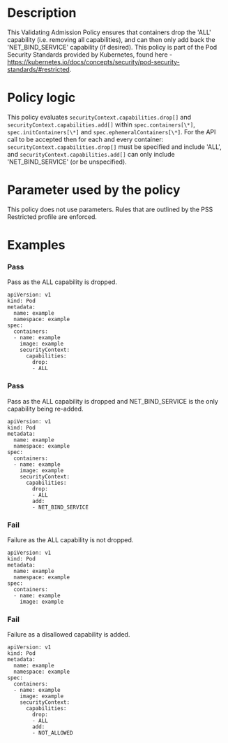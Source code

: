 # Description
This Validating Admission Policy ensures that containers drop the 'ALL' capability (i.e. removing all capabilities), and
can then only add back the 'NET_BIND_SERVICE' capability (if desired).
This policy is part of the Pod Security Standards provided by Kubernetes, found here - https://kubernetes.io/docs/concepts/security/pod-security-standards/#restricted.

# Policy logic
This policy evaluates `securityContext.capabilities.drop[]` and `securityContext.capabilities.add[]` within
`spec.containers[\*]`, `spec.initContainers[\*]` and `spec.ephemeralContainers[\*]`. For the API call to be accepted
then for each and every container: `securityContext.capabilities.drop[]` must be specified and include 'ALL', and
`securityContext.capabilities.add[]` can only include 'NET_BIND_SERVICE' (or be unspecified).

# Parameter used by the policy
This policy does not use parameters. Rules that are outlined by the PSS Restricted profile are enforced. 

# Examples
### Pass
Pass as the ALL capability is dropped.
```
apiVersion: v1
kind: Pod
metadata:
  name: example
  namespace: example
spec:
  containers:
  - name: example
    image: example
    securityContext:
      capabilities:
        drop:
        - ALL
```
### Pass
Pass as the ALL capability is dropped and NET_BIND_SERVICE is the only capability being re-added.
```
apiVersion: v1
kind: Pod
metadata:
  name: example
  namespace: example
spec:
  containers:
  - name: example
    image: example
    securityContext:
      capabilities:
        drop:
        - ALL
        add:
        - NET_BIND_SERVICE
```
### Fail
Failure as the ALL capability is not dropped.
```
apiVersion: v1
kind: Pod
metadata:
  name: example
  namespace: example
spec:
  containers:
  - name: example
    image: example
```
### Fail
Failure as a disallowed capability is added.
```
apiVersion: v1
kind: Pod
metadata:
  name: example
  namespace: example
spec:
  containers:
  - name: example
    image: example
    securityContext:
      capabilities:
        drop:
        - ALL
        add:
        - NOT_ALLOWED
```